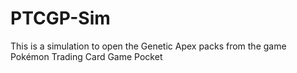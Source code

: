 # PTCGP-Sim
This is a simulation to open the Genetic Apex packs from the game Pokémon Trading Card Game Pocket
